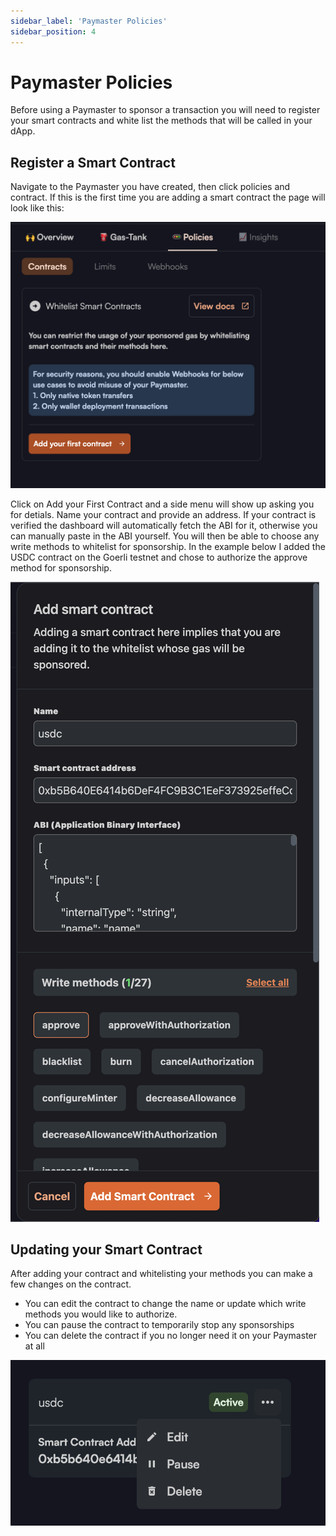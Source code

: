 ```yaml
---
sidebar_label: 'Paymaster Policies'
sidebar_position: 4
---
```


# Paymaster Policies

Before using a Paymaster to sponsor a transaction you will need to register your smart contracts and white list the methods that will be called in your dApp. 

## Register a Smart Contract 

Navigate to the Paymaster you have created, then click policies and contract. If this is the first time you are adding a smart contract the page will look like this: 

![new contract](../images/contracts/new_contract.png)

Click on Add your First Contract and a side menu will show up asking you for detials. Name your contract and provide an address. If your contract is verified the dashboard will automatically fetch the ABI for it, otherwise you can manually paste in the ABI yourself. You will then be able to choose any write methods to whitelist for sponsorship. In the example below I added the USDC contract on the Goerli testnet and chose to authorize the approve method for sponsorship. 

![add contract](../images/contracts/add_contract.png)

## Updating your Smart Contract

After adding your contract and whitelisting your methods you can make a few changes on the contract. 

- You can edit the contract to change the name or update which write methods you would like to authorize.
- You can pause the contract to temporarily stop any sponsorships 
- You can delete the contract if you no longer need it on your Paymaster at all

![update contract](../images/contracts/changes.png)